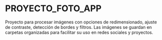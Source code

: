 # PROYECTO_FOTO_APP
Proyecto para procesar imágenes con opciones de redimensionado, ajuste de contraste, detección de bordes y filtros. Las imágenes se guardan en carpetas organizadas para facilitar su uso en redes sociales y proyectos.
